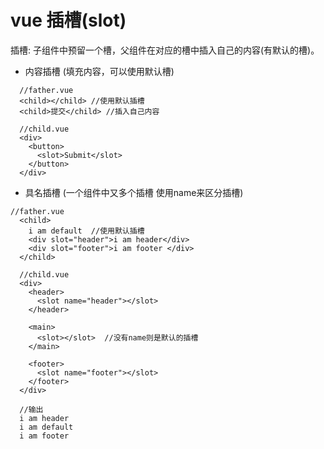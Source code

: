 # vue 插槽(slot)
  插槽: 子组件中预留一个槽，父组件在对应的槽中插入自己的内容(有默认的槽)。
  
  * 内容插槽 (填充内容，可以使用默认槽) 
  ```
    //father.vue
    <child></child> //使用默认插槽
    <child>提交</child> //插入自己内容
    
    //child.vue
    <div>
      <button>
        <slot>Submit</slot>
      </button>
    </div>
  ```
  * 具名插槽 (一个组件中又多个插槽 使用name来区分插槽)
  ```
  //father.vue
    <child>
      i am default  //使用默认插槽
      <div slot="header">i am header</div>
      <div slot="footer">i am footer </div>
    </child> 
    
    //child.vue
    <div>
      <header>
        <slot name="header"></slot>
      </header>

      <main>
        <slot></slot>  //没有name则是默认的插槽
      </main>

      <footer>
        <slot name="footer"></slot>
      </footer>
    </div>
    
    //输出
    i am header
    i am default
    i am footer

  ```
  
